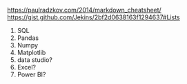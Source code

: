 https://paulradzkov.com/2014/markdown_cheatsheet/
https://gist.github.com/Jekins/2bf2d0638163f1294637#Lists

1. SQL
2. Pandas
3. Numpy
4. Matplotlib 
5. data studio?
6. Excel?
7. Power BI?
